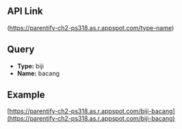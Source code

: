 ## API Link
(https://parentify-ch2-ps318.as.r.appspot.com/type-name)

## Query
- **Type:** biji
- **Name:** bacang

## Example
[https://parentify-ch2-ps318.as.r.appspot.com/biji-bacang](https://parentify-ch2-ps318.as.r.appspot.com/biji-bacang)
